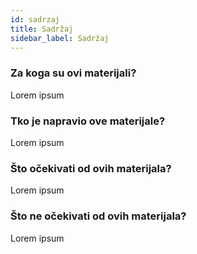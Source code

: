 ```yaml
---
id: sadrzaj
title: Sadržaj
sidebar_label: Sadržaj
---
```


### Za koga su ovi materijali?

Lorem ipsum

### Tko je napravio ove materijale?

Lorem ipsum

### Što očekivati od ovih materijala?

Lorem ipsum

### Što ne očekivati od ovih materijala?

Lorem ipsum


